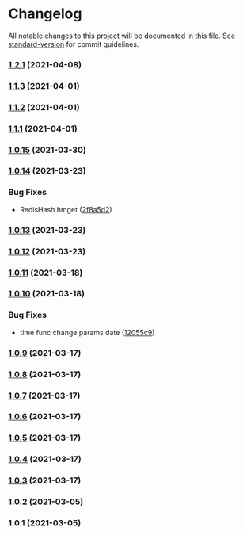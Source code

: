 # Changelog

All notable changes to this project will be documented in this file. See [standard-version](https://github.com/conventional-changelog/standard-version) for commit guidelines.

### [1.2.1](https://github.com/yxjorhs/ts-lib/compare/v1.1.3...v1.2.1) (2021-04-08)

### [1.1.3](https://github.com/yxjorhs/ts-lib/compare/v1.1.2...v1.1.3) (2021-04-01)

### [1.1.2](https://github.com/yxjorhs/ts-lib/compare/v1.1.1...v1.1.2) (2021-04-01)

### [1.1.1](https://github.com/yxjorhs/ts-lib/compare/v1.0.15...v1.1.1) (2021-04-01)

### [1.0.15](https://github.com/yxjorhs/ts-lib/compare/v1.0.14...v1.0.15) (2021-03-30)

### [1.0.14](https://github.com/yxjorhs/ts-lib/compare/v1.0.13...v1.0.14) (2021-03-23)


### Bug Fixes

* RedisHash hmget ([2f8a5d2](https://github.com/yxjorhs/ts-lib/commit/2f8a5d2cd3bfd1162d5b6d5a7cb0a98349a1113f))

### [1.0.13](https://github.com/yxjorhs/ts-lib/compare/v1.0.12...v1.0.13) (2021-03-23)

### [1.0.12](https://github.com/yxjorhs/ts-lib/compare/v1.0.11...v1.0.12) (2021-03-23)

### [1.0.11](https://github.com/yxjorhs/ts-lib/compare/v1.0.10...v1.0.11) (2021-03-18)

### [1.0.10](https://github.com/yxjorhs/ts-lib/compare/v1.0.9...v1.0.10) (2021-03-18)


### Bug Fixes

* time func change params date ([12055c9](https://github.com/yxjorhs/ts-lib/commit/12055c9ce6d7949a72d52341e28866e15fd7c16a))

### [1.0.9](https://github.com/yxjorhs/ts-lib/compare/v1.0.8...v1.0.9) (2021-03-17)

### [1.0.8](https://github.com/yxjorhs/ts-lib/compare/v1.0.7...v1.0.8) (2021-03-17)

### [1.0.7](https://github.com/yxjorhs/ts-lib/compare/v1.0.6...v1.0.7) (2021-03-17)

### [1.0.6](https://github.com/yxjorhs/ts-lib/compare/v1.0.5...v1.0.6) (2021-03-17)

### [1.0.5](https://github.com/yxjorhs/ts-lib/compare/v1.0.4...v1.0.5) (2021-03-17)

### [1.0.4](https://github.com/yxjorhs/ts-lib/compare/v1.0.3...v1.0.4) (2021-03-17)

### [1.0.3](https://github.com/yxjorhs/ts-lib/compare/v1.0.2...v1.0.3) (2021-03-17)

### 1.0.2 (2021-03-05)

### 1.0.1 (2021-03-05)
